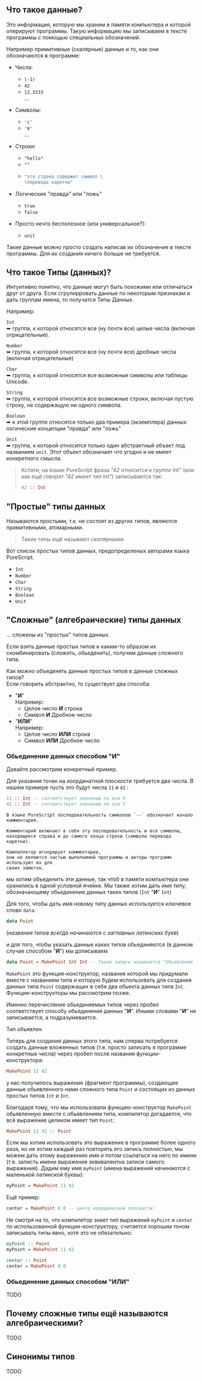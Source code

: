 ## Что такое данные? 

Это информация, которую мы храним в памяти компьютера и которой оперируют программы.
Такую информацию мы записываем в тексте программы с помощью специальных обозначений.

Например примитивные (скалярные) данные и то, как они обозначаются в программе:

* Числа:  
  * `(-1)`
  * `42`
  * `13.3333`  
  ...

* Символы:  
  * `'c'`
  * `'∀'`  
  ...

* Строки:
  * `"hello"`
  * `""`
  * ```purescript
    "это строка содержит символ \
    \перевода каретки"
    ```

* Логические "правда" или "ложь"
  * `true`
  * `false`

* Просто нечто бесполезное (или универсальное?):
  * `unit`

Такие данные можно просто создать написав их обозначение в тексте программы.
Для их создания ничего больше не требуется.


## Что такое Типы (данных)?

Интуитивно понятно, что данные могут быть похожими или отличаться друг от друга.
Если сгрупирровать данные по некоторым признакам и дать группам имена, то получатся Типы Данных.

Например:

`Int`   
  ➥ группа, к которой относятся все (ну почти все) целые числа (включая отрицательные).

`Number`   
  ➥ группа, к которой относятся все (ну почти все) дробные числа (включая отрицательные)

`Char`  
  ➥ группа, к которой относятся все возможные символы или таблицы Unicode.

`String`  
  ➥ группа, к которой относятся все возможные строки, включая пустую строку, 
  не содержащую ни одного символа.

`Boolean`  
  ➥ к этой группе относятся только два примера (экземпляра) данных: логические концепции "правда" или "ложь"

`Unit`   
  ➥ группа, к которой относится только один абстрактный объект
  под названием `unit`. Этот объект обозначает что угодно и не имеет конкретного смысла.


> Кстати, на языке PureScript фраза _"42 относится к группе Int"_ 
> (или как ещё говорят _"42 имеет тип Int"_) записывается так:
> ```purescript
> 42 :: Int
> ```

## "Простые" типы данных

Называются простыми, т.к. не состоят из других типов, являются примитивными, атомарными.

> Такие типы ещё называют _скалярными_

Вот список простых типов данных, предопределеных авторами языка PureScript.
* `Int`   
* `Number`   
* `Char`  
* `String`  
* `Boolean`  
* `Unit`   


## "Сложные" (алгебраические) типы данных

... сложены из "простых" типов данных. 

Если взять данные простых типов и каким-то образом их скомбинировать (сложить, обьеденить), получим данные сложного типа.

Как можно объеденять данные простых типов в данные сложных типов?  
Если говорить абстрактно, то существует два способа:

* "__И__"  
  Например: 
  - Целое число __И__ строка
  - Символ __И__ Дробное число
* "__ИЛИ__"  
  Например: 
  - Целое число __ИЛИ__ строка
  - Символ __ИЛИ__ Дробное число

### Обьединение данных способом "__И__"

Давайте рассмотрим конкретный пример. 

Для указания точек на координатной плоскости требуется два числа. В нашем примере пусть это будут числа `11` и `42` :

```purescript
11 :: Int -- соответствует значению по оси X
42 :: Int -- соответствует значению по оси Y 
```

    В языке PureScript последовательность символов `--` обозначает начало комментария.   

    Комментарий включает в себя эту последовательность и все символы, находящиеся справа и до самого конца строки (символа перевода каретки).  

    Компиллятор игнорирует комментарии,
    они не являются частью выполнимой программы и авторы программ используют их для
    своих заметок.

мы хотим объеденить эти данные, так чтоб в памяти компьютера они хранились в одной условной ячейке. Мы также хотим дать имя типу, обозначающему обьединение данных таких типов (`Int` "__И__" `Int`)

Для того, чтобы дать имя новому типу данных используется ключевое слово `data`:

```purescript
data Point
```
(_названия типов всегда начинаются с заглавных латинских букв_)

и для того, чтобы указать данные каких типов обьединяются (в данном случае способом "__И__") мы дописываем

```purescript
data Point = MakePoint Int Int -- Такая запись называется "Обьявление типа Point"
```

`MakePoint` это функция-конструктор, название которой мы придумали вместе с названием типа и которую будем использовать для создания данных типа `Point` содержащих в себе два обьекта данных типа `Int`. Функции-конструкторы мы рассмотрим позже.

Именно перечисление обьединяемых типов через пробел соответствует способу обьединения данных "__И__". Иными словами "__И__" не записывается, а подразумевается.

Тип обьявлен. 

Теперь для создания данных этого типа, нам сперва потребуется создать данные вложенных типов (т.е. просто записать в программе конкретные числа)
через пробел после названия функции-конструктора:

```purescript
MakePoint 11 42
```

у нас получилось выражение (фрагмент программы), создающее данные обьявленного нами сложного типа `Point` и состоящих из данных простых типов `Int` и `Int`.

Благодаря тому, что мы использовали функцию-конструктор `MakePoint` обьявленную вместе с обьявлением типа, компилятор догадается, что всё выражение целиком 
имеет тип `Point`:

```purescript
MakePoint 11 42 :: Point
```

Если мы хотим использовать это выражение в программе более одного раза, 
но не хотим каждый раз повторять его запись полностью, мы можем дать этому выражению 
имя и потом ссылаться на него по имени (т.е. записть имени выражения эквивалентна записи самого выражения). Дадим ему имя `myPoint` (имена выражений начинаются с маленькой латинской буквы):

```purescript
myPoint = MakePoint 11 42
```

Ещё пример:
```purescript
center = MakePoint 0 0 -- центр координатной плоскости:
```

Не смотря на то, что компилятор знает тип выражений `myPoint` и `center`
по использованной функции-конструктору, считается хорошим тоном записывать
типы явно, хотя это не обязательно:

```purescript
myPoint :: Point
myPoint = MakePoint 11 42

center :: Point
center = MakePoint 0 0
```

### Обьединение данных способом "__ИЛИ__"

TODO

## Почему сложные типы ещё называются алгебраическими?

TODO

## Синонимы типов

TODO